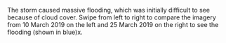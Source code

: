 <p>The storm caused massive flooding, which was initially difficult to see because of cloud cover. Swipe from left to right to compare the imagery from 10 March 2019 on the left and 25 March 2019 on the right to see the flooding (shown in blue)x.</p>
